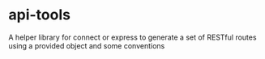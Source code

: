 api-tools
=========

A helper library for connect or express to generate a set of RESTful routes using a provided object and some conventions 
